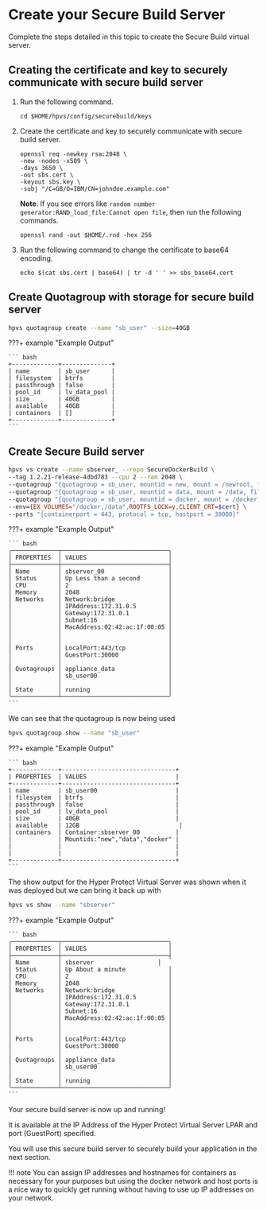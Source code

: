 # Create your Secure Build Server

Complete the steps detailed in this topic to create the Secure Build virtual server.


## Creating the certificate and key to securely communicate with secure build server

1. Run the following command.
   ```
   cd $HOME/hpvs/config/securebuild/keys
   ```

2. Create the certificate and key to securely communicate with secure build server.
   ```
   openssl req -newkey rsa:2048 \
   -new -nodes -x509 \
   -days 3650 \
   -out sbs.cert \
   -keyout sbs.key \
   -subj "/C=GB/O=IBM/CN=johndoe.example.com"
    ```
   **Note**: If you see errors like `random number generator:RAND_load_file:Cannot open file`, then run the following commands.
   ```
   openssl rand -out $HOME/.rnd -hex 256
   ```
3. Run the following command to change the certificate to base64 encoding.
   ```
   echo $(cat sbs.cert | base64) | tr -d ' ' >> sbs_base64.cert
   ```

## Create Quotagroup with storage for secure build server

``` bash
hpvs quotagroup create --name "sb_user" --size=40GB
```

???+ example "Example Output"

    ``` bash
    +-------------+--------------+
    | name        | sb_user      |
    | filesystem  | btrfs        |
    | passthrough | false        |
    | pool_id     | lv_data_pool |
    | size        | 40GB         |
    | available   | 40GB         |
    | containers  | []           |
    +-------------+--------------+
    ```

## Create Secure Build server

``` bash
hpvs vs create --name sbserver_ --repo SecureDockerBuild \
--tag 1.2.21-release-4dbd783 --cpu 2 --ram 2048 \
--quotagroup "{quotagroup = sb_user, mountid = new, mount = /newroot, filesystem = ext4, size = 10GB}" \
--quotagroup "{quotagroup = sb_user, mountid = data, mount = /data, filesystem = ext4, size = 2GB}" \
--quotagroup "{quotagroup = sb_user, mountid = docker, mount = /docker, filesystem = ext4, size = 16GB}" \
--env={EX_VOLUMES="/docker,/data",ROOTFS_LOCK=y,CLIENT_CRT=$cert} \
--ports "{containerport = 443, protocol = tcp, hostport = 30000}"
```

???+ example "Example Output"

    ``` bash
    ╭─────────────┬──────────────────────────────╮
    │ PROPERTIES  │ VALUES                       │
    ├─────────────┼──────────────────────────────┤
    │ Name        │ sbserver_00                  │
    │ Status      │ Up Less than a second        │
    │ CPU         │ 2                            │
    │ Memory      │ 2048                         │
    │ Networks    │ Network:bridge               │
    │             │ IPAddress:172.31.0.5         │
    │             │ Gateway:172.31.0.1           │
    │             │ Subnet:16                    │
    │             │ MacAddress:02:42:ac:1f:00:05 │
    │             │                              │
    │             │                              │
    │ Ports       │ LocalPort:443/tcp            │
    │             │ GuestPort:30000              │
    │             │                              │
    │ Quotagroups │ appliance_data               │
    │             │ sb_user00                    │
    │             │                              │
    │ State       │ running                      │
    ╰─────────────┴──────────────────────────────╯
    ```

We can see that the quotagroup is now being used

``` bash
hpvs quotagroup show --name "sb_user"
```

???+ example "Example Output"

    ``` bash
    +-------------+--------------------------------+
    | PROPERTIES  | VALUES                         |
    +-------------+--------------------------------+
    | name        | sb_user00                      |
    | filesystem  | btrfs                          |
    | passthrough | false                          |
    | pool_id     | lv_data_pool                   |
    | size        | 40GB                           |
    | available   | 12GB                            |
    | containers  | Container:sbserver_00          |
    |             | Mountids:"new","data","docker" |
    |             |                                |
    |             |                                |
    +-------------+--------------------------------+
    ```

The show output for the Hyper Protect Virtual Server was shown when it was deployed but we can bring it back up with

``` bash
hpvs vs show --name "sbserver"
```

???+ example "Example Output"

    ``` bash
    ╭─────────────┬──────────────────────────────╮
    │ PROPERTIES  │ VALUES                       │
    ├─────────────┼──────────────────────────────┤
    │ Name        │ sbserver                  │
    │ Status      │ Up About a minute            │
    │ CPU         │ 2                            │
    │ Memory      │ 2048                         │
    │ Networks    │ Network:bridge               │
    │             │ IPAddress:172.31.0.5         │
    │             │ Gateway:172.31.0.1           │
    │             │ Subnet:16                    │
    │             │ MacAddress:02:42:ac:1f:00:05 │
    │             │                              │
    │             │                              │
    │ Ports       │ LocalPort:443/tcp            │
    │             │ GuestPort:30000              │
    │             │                              │
    │ Quotagroups │ appliance_data               │
    │             │ sb_user00                    │
    │             │                              │
    │ State       │ running                      │
    ╰─────────────┴──────────────────────────────╯
    ```

Your secure build server is now up and running!

It is available at the IP Address of the Hyper Protect Virtual Server LPAR and port (GuestPort) specified.

You will use this secure build server to securely build your application in the next section.

!!! note
    You can assign IP addresses and hostnames for containers as necessary for your purposes but using the docker network and host ports is a nice way to quickly get running without having to use up IP addresses on your network.
